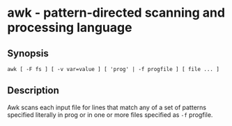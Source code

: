 # awk - pattern-directed scanning and processing language

## Synopsis

```
awk [ -F fs ] [ -v var=value ] [ 'prog' | -f progfile ] [ file ... ]
```

## Description

Awk scans each input file for lines that match any of a set of patterns specified literally in prog or in one or more files specified as `-f` progfile.
